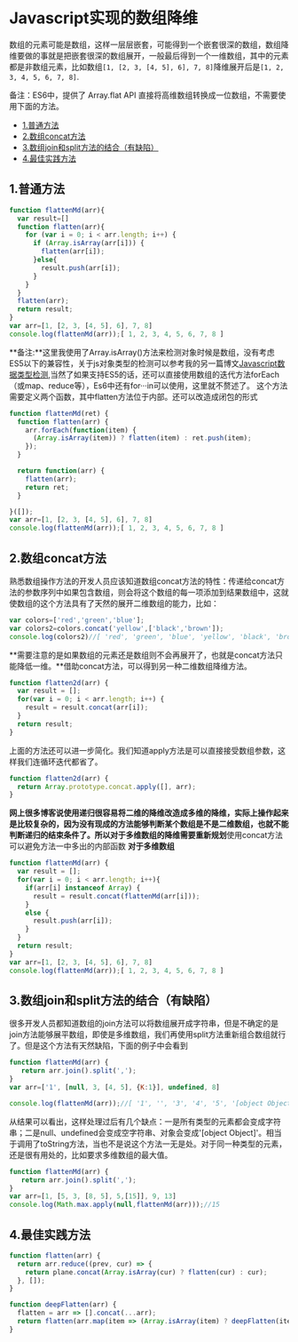# Javascript实现的数组降维

数组的元素可能是数组，这样一层层嵌套，可能得到一个嵌套很深的数组，数组降维要做的事就是把嵌套很深的数组展开，一般最后得到一个一维数组，其中的元素都是非数组元素，比如数组`[1, [2, 3, [4, 5], 6], 7, 8]`降维展开后是`[1, 2, 3, 4, 5, 6, 7, 8]`.

备注：ES6中，提供了 Array.flat API 直接将高维数组转换成一位数组，不需要使用下面的方法。

- [1.普通方法](https://www.cnblogs.com/star91/p/avascript-shi-xian-de-shu-zu-jiang-weiwei-du-bu-to.html#toc_0)
- [2.数组concat方法](https://www.cnblogs.com/star91/p/avascript-shi-xian-de-shu-zu-jiang-weiwei-du-bu-to.html#toc_1)
- [3.数组join和split方法的结合（有缺陷）](https://www.cnblogs.com/star91/p/avascript-shi-xian-de-shu-zu-jiang-weiwei-du-bu-to.html#toc_2)
- [4.最佳实践方法](https://www.cnblogs.com/star91/p/avascript-shi-xian-de-shu-zu-jiang-weiwei-du-bu-to.html#toc_3)

## 1.普通方法

```javascript
function flattenMd(arr){
  var result=[]
  function flatten(arr){
    for (var i = 0; i < arr.length; i++) {
      if (Array.isArray(arr[i])) {
        flatten(arr[i]);
      }else{
        result.push(arr[i]);
      }        
    }
  }
  flatten(arr);
  return result;
}
var arr=[1, [2, 3, [4, 5], 6], 7, 8]
console.log(flattenMd(arr));[ 1, 2, 3, 4, 5, 6, 7, 8 ]
```

**备注:**这里我使用了Array.isArray()方法来检测对象时候是数组，没有考虑ES5以下的兼容性，关于js对象类型的检测可以参考我的另一篇博文[Javascript数据类型检测](http://www.cnblogs.com/star91/p/5288685.html),当然了如果支持ES5的话，还可以直接使用数组的迭代方法forEach（或map、reduce等），Es6中还有for···in可以使用，这里就不赘述了。
这个方法需要定义两个函数，其中flatten方法位于内部。还可以改造成闭包的形式

```javascript
function flattenMd(ret) {
  function flatten(arr) {
    arr.forEach(function(item) {
      (Array.isArray(item)) ? flatten(item) : ret.push(item);
    });
  }

  return function(arr) {
    flatten(arr);
    return ret;
  }

}([]);
var arr=[1, [2, 3, [4, 5], 6], 7, 8]
console.log(flattenMd(arr));[ 1, 2, 3, 4, 5, 6, 7, 8 ]
```



## 2.数组concat方法

熟悉数组操作方法的开发人员应该知道数组concat方法的特性：传递给concat方法的参数序列中如果包含数组，则会将这个数组的每一项添加到结果数组中，这就使数组的这个方法具有了天然的展开二维数组的能力，比如：

```javascript
var colors=['red','green','blue'];
var colors2=colors.concat('yellow',['black','brown']);
console.log(colors2)//[ 'red', 'green', 'blue', 'yellow', 'black', 'brown' ]
```

**需要注意的是如果数组的元素还是数组则不会再展开了，也就是concat方法只能降低一维。**借助concat方法，可以得到另一种二维数组降维方法。

```javascript
function flatten2d(arr) {
  var result = [];
  for(var i = 0; i < arr.length; i++) {
    result = result.concat(arr[i]);
  }
  return result;
}
```

上面的方法还可以进一步简化。我们知道apply方法是可以直接接受数组参数，这样我们连循环迭代都省了。

```javascript
function flatten2d(arr) {
  return Array.prototype.concat.apply([], arr);
}
```

**网上很多博客说使用递归很容易将二维的降维改造成多维的降维，实际上操作起来是比较复杂的，因为没有现成的方法能够判断某个数组是不是二维数组，也就不能判断递归的结束条件了。所以对于多维数组的降维需要重新规划**使用concat方法可以避免方法一中多出的内部函数
**对于多维数组**

```javascript
function flattenMd(arr) {
  var result = [];
  for(var i = 0; i < arr.length; i++){
    if(arr[i] instanceof Array) {
      result = result.concat(flattenMd(arr[i]));
    }
    else {
      result.push(arr[i]);
    }
  }
  return result;
}
var arr=[1, [2, 3, [4, 5], 6], 7, 8]
console.log(flattenMd(arr));[ 1, 2, 3, 4, 5, 6, 7, 8 ]
```

## 3.数组join和split方法的结合（有缺陷）

很多开发人员都知道数组的join方法可以将数组展开成字符串，但是不确定的是join方法能够展平数组，即使是多维数组，我们再使用split方法重新组合数组就行了。但是这个方法有天然缺陷，下面的例子中会看到

```javascript
function flattenMd(arr) {
   return arr.join().split(',');   
}
var arr=['1', [null, 3, [4, 5], {K:1}], undefined, 8]

console.log(flattenMd(arr));//[ '1', '', '3', '4', '5', '[object Object]', '', '8' ]
```

从结果可以看出，这样处理过后有几个缺点：一是所有类型的元素都会变成字符串；二是null、undefined会变成空字符串、对象会变成'[object Object]'。相当于调用了toString方法，当也不是说这个方法一无是处。对于同一种类型的元素，还是很有用处的，比如要求多维数组的最大值。

```javascript
function flattenMd(arr) {
   return arr.join().split(',');   
}
var arr=[1, [5, 3, [8, 5], 5,[15]], 9, 13]
console.log(Math.max.apply(null,flattenMd(arr)));//15
```

## 4.最佳实践方法

```javascript
function flatten(arr) {
  return arr.reduce((prev, cur) => {
    return plane.concat(Array.isArray(cur) ? flatten(cur) : cur);
  }, []);
}
```

```javascript
function deepFlatten(arr) {
  flatten = arr => [].concat(...arr);
  return flatten(arr.map(item => (Array.isArray(item) ? deepFlatten(item) : item)));
}
```

